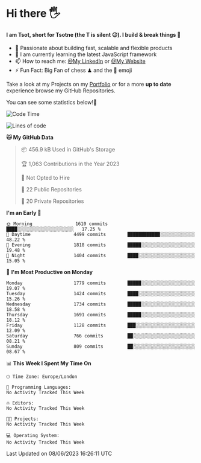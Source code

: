 # Hi there :raised_hand_with_fingers_splayed:
#### I am Tsot, short for Tsotne (the T is silent :wink:). I build & break things :space_invader:
- :telescope: Passionate about building fast, scalable and flexible products
- :seedling: I am currently learning the latest JavaScript framework 
- :mailbox: How to reach me: [@My LinkedIn](https://www.linkedin.com/in/tsotne-gvadzabia/) or [@My Website](https://tsotne.co.uk/contact)
- :zap: Fun Fact: Big Fan of chess ♟ and the 👾 emoji

Take a look at my Projects on my [Portfolio](https://tsotne.co.uk/) or for a more **up to date** experience browse my GitHub Repositories.

You can see some statistics below!:space_invader:
<!--START_SECTION:waka-->
![Code Time](http://img.shields.io/badge/Code%20Time-761%20hrs%202%20mins-blue)

![Lines of code](https://img.shields.io/badge/From%20Hello%20World%20I%27ve%20Written-5.2%20million%20lines%20of%20code-blue)

**🐱 My GitHub Data** 

> 📦 456.9 kB Used in GitHub's Storage 
 > 
> 🏆 1,063 Contributions in the Year 2023
 > 
> 🚫 Not Opted to Hire
 > 
> 📜 22 Public Repositories 
 > 
> 🔑 20 Private Repositories 
 > 
**I'm an Early 🐤** 

```text
🌞 Morning                1610 commits        ████░░░░░░░░░░░░░░░░░░░░░   17.25 % 
🌆 Daytime                4499 commits        ████████████░░░░░░░░░░░░░   48.22 % 
🌃 Evening                1818 commits        █████░░░░░░░░░░░░░░░░░░░░   19.48 % 
🌙 Night                  1404 commits        ████░░░░░░░░░░░░░░░░░░░░░   15.05 % 
```
📅 **I'm Most Productive on Monday** 

```text
Monday                   1779 commits        █████░░░░░░░░░░░░░░░░░░░░   19.07 % 
Tuesday                  1424 commits        ████░░░░░░░░░░░░░░░░░░░░░   15.26 % 
Wednesday                1734 commits        █████░░░░░░░░░░░░░░░░░░░░   18.58 % 
Thursday                 1691 commits        █████░░░░░░░░░░░░░░░░░░░░   18.12 % 
Friday                   1128 commits        ███░░░░░░░░░░░░░░░░░░░░░░   12.09 % 
Saturday                 766 commits         ██░░░░░░░░░░░░░░░░░░░░░░░   08.21 % 
Sunday                   809 commits         ██░░░░░░░░░░░░░░░░░░░░░░░   08.67 % 
```


📊 **This Week I Spent My Time On** 

```text
🕑︎ Time Zone: Europe/London

💬 Programming Languages: 
No Activity Tracked This Week

🔥 Editors: 
No Activity Tracked This Week

🐱‍💻 Projects: 
No Activity Tracked This Week

💻 Operating System: 
No Activity Tracked This Week
```


 Last Updated on 08/06/2023 16:26:11 UTC
<!--END_SECTION:waka-->
